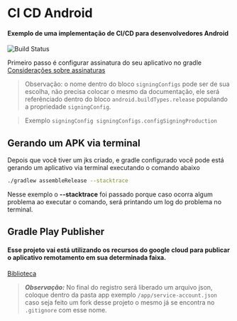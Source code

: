 # CI CD Android
#### Exemplo de uma implementação de CI/CD para desenvolvedores Android  

![Build Status](https://travis-ci.org/joemccann/dillinger.svg?branch=master)

Primeiro passo é configurar assinatura do seu aplicativo no gradle
[Considerações sobre assinaturas](https://developer.android.com/studio/publish/app-signing#considerations)
> Observação: o nome dentro do bloco `signingConfigs` pode ser de sua escolha, não precisa colocar o mesmo da documentação, ele será referênciado dentro do bloco `android.buildTypes.release` populando a propriedade `signingConfig`.

> Exemplo 
`signingConfig signingConfigs.configSigningProduction`


## Gerando um APK via terminal

Depois que você tiver um jks criado, e gradle configurado você pode está gerando um aplicativo via terminal executando o comando abaixo

```sh
./gradlew assembleRelease --stacktrace
```
 Nesse exemplo o **--stacktrace** foi passado porque caso ocorra algum problema ao executar o comando, será printando um log do problema no terminal. 

## Gradle Play Publisher
#### Esse projeto vai está utilizando os recursos do google cloud para publicar o aplicativo remotamento em sua determinada faixa.
[Biblioteca](https://github.com/Triple-T/gradle-play-publisher#installation)
> ***Observação:*** No final do registro será liberado um arquivo json, coloque dentro da pasta app exemplo `/app/service-account.json` caso seja feito um fork desse projeto o mesmo já se encontra no `.gitignore` com esse nome.
